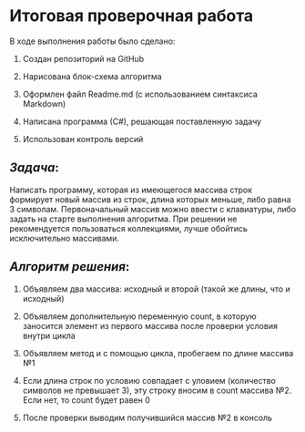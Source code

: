 # **Итоговая проверочная работа**

В ходе выполнения работы было сделано:

1. Создан репозиторий на GitHub

2. Нарисована блок-схема алгоритма

3. Оформлен файл Readme.md (c использованием синтаксиса Markdown)

4. Написана программа (С#), решающая поставленную задачу

5. Использован контроль версий 


## _Задача_:

Написать программу, которая из имеющегося массива строк формирует новый массив из строк, длина которых меньше, либо равна 3 символам. Первоначальный массив можно ввести с клавиатуры, либо задать на старте выполнения алгоритма. При решении не рекомендуется пользоваться коллекциями, лучше обойтись исключительно массивами.


## _Алгоритм решения_:

1. Объявляем два массива: исходный и второй (такой же длины, что и исходный)

2. Объявляем дополнительную переменную count, в которую заносится элемент из первого массива после проверки условия внутри цикла

3. Объявляем метод и с помощью цикла, пробегаем по длине массива №1

4. Если длина строк по условию совпадает с уловием (количество символов не превышает 3), эту строку вносим в count массива №2. Если нет, то count будет равен 0

5. После проверки выводим получившийся массив №2 в консоль
